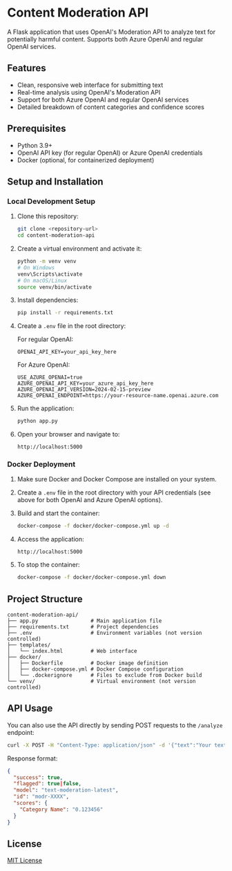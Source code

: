 # Content Moderation API

A Flask application that uses OpenAI's Moderation API to analyze text for potentially harmful content. Supports both Azure OpenAI and regular OpenAI services.

## Features

- Clean, responsive web interface for submitting text
- Real-time analysis using OpenAI's Moderation API
- Support for both Azure OpenAI and regular OpenAI services
- Detailed breakdown of content categories and confidence scores

## Prerequisites

- Python 3.9+
- OpenAI API key (for regular OpenAI) or Azure OpenAI credentials
- Docker (optional, for containerized deployment)

## Setup and Installation

### Local Development Setup

1. Clone this repository:
   ```bash
   git clone <repository-url>
   cd content-moderation-api
   ```

2. Create a virtual environment and activate it:
   ```bash
   python -m venv venv
   # On Windows
   venv\Scripts\activate
   # On macOS/Linux
   source venv/bin/activate
   ```

3. Install dependencies:
   ```bash
   pip install -r requirements.txt
   ```

4. Create a `.env` file in the root directory:

   For regular OpenAI:
   ```
   OPENAI_API_KEY=your_api_key_here
   ```

   For Azure OpenAI:
   ```
   USE_AZURE_OPENAI=true
   AZURE_OPENAI_API_KEY=your_azure_api_key_here
   AZURE_OPENAI_API_VERSION=2024-02-15-preview
   AZURE_OPENAI_ENDPOINT=https://your-resource-name.openai.azure.com
   ```

5. Run the application:
   ```bash
   python app.py
   ```

6. Open your browser and navigate to:
   ```
   http://localhost:5000
   ```

### Docker Deployment

1. Make sure Docker and Docker Compose are installed on your system.

2. Create a `.env` file in the root directory with your API credentials (see above for both OpenAI and Azure OpenAI options).

3. Build and start the container:
   ```bash
   docker-compose -f docker/docker-compose.yml up -d
   ```

4. Access the application:
   ```
   http://localhost:5000
   ```

5. To stop the container:
   ```bash
   docker-compose -f docker/docker-compose.yml down
   ```

## Project Structure

```
content-moderation-api/
├── app.py                 # Main application file
├── requirements.txt       # Project dependencies
├── .env                   # Environment variables (not version controlled)
├── templates/
│   └── index.html         # Web interface
├── docker/
│   ├── Dockerfile         # Docker image definition
│   ├── docker-compose.yml # Docker Compose configuration
│   └── .dockerignore      # Files to exclude from Docker build
└── venv/                  # Virtual environment (not version controlled)
```

## API Usage

You can also use the API directly by sending POST requests to the `/analyze` endpoint:

```bash
curl -X POST -H "Content-Type: application/json" -d '{"text":"Your text to analyze here"}' http://localhost:5000/analyze
```

Response format:
```json
{
  "success": true,
  "flagged": true|false,
  "model": "text-moderation-latest",
  "id": "modr-XXXX",
  "scores": {
    "Category Name": "0.123456"
  }
}
```

## License

[MIT License](LICENSE) 